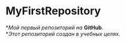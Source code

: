 # MyFirstRepository
**Мой первый репозиторий на* **GitHub**.  
**Этот репозиторий создан в учебных целях*.

